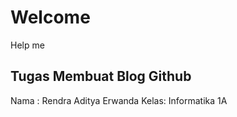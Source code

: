 # Welcome
Help me
## Tugas Membuat Blog Github
Nama : Rendra Aditya Erwanda 
Kelas: Informatika 1A

